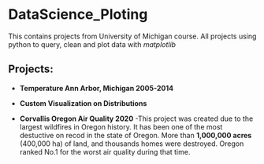 # DataScience_Ploting
This contains projects from University of Michigan course. All projects using python to query, clean and plot data with *matplotlib*

## Projects:

* **Temperature Ann Arbor, Michigan 2005-2014**

* **Custom Visualization on Distributions**

* **Corvallis Oregon Air Quality 2020**
-This project was created due to the largest wildfires in Oregon history. It has been one of the most destuctive on recod in the state of Oregon. More than **1,000,000 acres** (400,000 ha) of land, and thousands homes were destroyed. Oregon ranked No.1 for the worst air quality during that time. 
